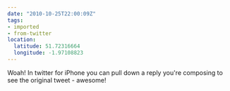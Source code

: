 ```yaml
---
date: "2010-10-25T22:00:09Z"
tags:
- imported
- from-twitter
location:
  latitude: 51.72316664
  longitude: -1.97108823
---
```

Woah! In twitter for iPhone you can pull down a reply you're composing to see the original tweet - awesome!
